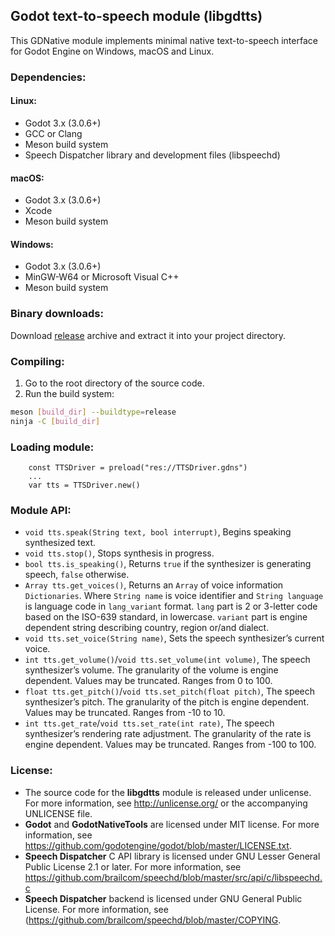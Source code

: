 ## Godot text-to-speech module (libgdtts)

This GDNative module implements minimal native text-to-speech interface for Godot Engine on Windows, macOS and Linux.

### Dependencies:
#### Linux:
- Godot 3.x (3.0.6+)
- GCC or Clang
- Meson build system
- Speech Dispatcher library and development files (libspeechd)

#### macOS:
- Godot 3.x (3.0.6+)
- Xcode
- Meson build system

#### Windows:
- Godot 3.x (3.0.6+)
- MinGW-W64 or Microsoft Visual C++
- Meson build system

### Binary downloads:
Download [release](https://github.com/bruvzg/godot_tts/releases) archive and extract it into your project directory.

### Compiling:
1. Go to the root directory of the source code.
2. Run the build system:
```sh
meson [build_dir] --buildtype=release
ninja -C [build_dir]
```

### Loading module:
```gdscript
	const TTSDriver = preload("res://TTSDriver.gdns")
	...
	var tts = TTSDriver.new()
```

### Module API:
- `void tts.speak(String text, bool interrupt)`, Begins speaking synthesized text.
- `void tts.stop()`, Stops synthesis in progress.
- `bool tts.is_speaking()`, Returns `true` if the synthesizer is generating speech, `false` otherwise.
- `Array tts.get_voices()`, Returns an `Array` of voice information `Dictionaries`.
Where `String name` is voice identifier and `String language` is language code in `lang_variant` format.
`lang` part is 2 or 3-letter code based on the ISO-639 standard, in lowercase.
`variant` part is engine dependent string describing country, region or/and dialect.
- `void tts.set_voice(String name)`, Sets the speech synthesizer’s current voice.
- `int tts.get_volume()`/`void tts.set_volume(int volume)`, The speech synthesizer’s volume.
The granularity of the volume is engine dependent.
Values may be truncated. Ranges from 0 to 100.
- `float tts.get_pitch()`/`void tts.set_pitch(float pitch)`, The speech synthesizer’s pitch.
The granularity of the pitch is engine dependent.
Values may be truncated. Ranges from -10 to 10.
- `int tts.get_rate`/`void tts.set_rate(int rate)`, The speech synthesizer’s rendering rate adjustment.
The granularity of the rate is engine dependent.
Values may be truncated. Ranges from -100 to 100.

### License:
- The source code for the **libgdtts** module is released under unlicense.
For more information, see http://unlicense.org/ or the accompanying UNLICENSE file.
- **Godot** and **GodotNativeTools** are licensed under MIT license.
For more information, see https://github.com/godotengine/godot/blob/master/LICENSE.txt.
- **Speech Dispatcher** C API library is licensed under GNU Lesser General Public License 2.1 or later.
For more information, see https://github.com/brailcom/speechd/blob/master/src/api/c/libspeechd.c
- **Speech Dispatcher** backend is licensed under GNU General Public License.
For more information, see (https://github.com/brailcom/speechd/blob/master/COPYING.
